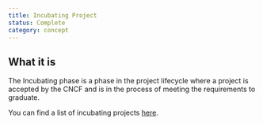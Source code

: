 ```yaml
---
title: Incubating Project
status: Complete
category: concept
---
```


## What it is

The Incubating phase is a phase in the project lifecycle where a project is accepted by the CNCF and is in the process of meeting the requirements to graduate. 

You can find a list of incubating projects [here](https://www.cncf.io/projects/).

